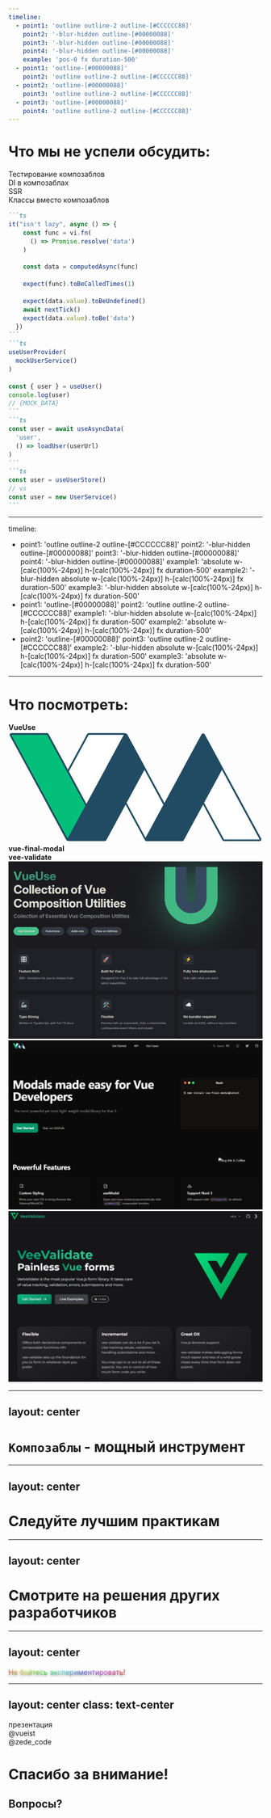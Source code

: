 ```yaml
---
timeline:
  - point1: 'outline outline-2 outline-[#CCCCCC88]'
    point2: '-blur-hidden outline-[#00000088]'
    point3: '-blur-hidden outline-[#00000088]'
    point4: '-blur-hidden outline-[#00000088]'
    example: 'pos-0 fx duration-500'
  - point1: 'outline-[#00000088]'
    point2: 'outline outline-2 outline-[#CCCCCC88]'
  - point2: 'outline-[#00000088]'
    point3: 'outline outline-2 outline-[#CCCCCC88]'
  - point3: 'outline-[#00000088]'
    point4: 'outline outline-2 outline-[#CCCCCC88]'
---
```


<h1 class="text-center">Что мы не успели обсудить:</h1>

<div class="items-grid">
  <div class="item fx duration-400" :class="t.point1">
    <div class="item-icon">
      <MdiTestTube/>
    </div>
    <div>
      Тестирование композаблов
    </div>
  </div>
  <div class="item fx duration-400" :class="t.point2">
    <div class="item-icon">
      <MingcuteInjectionLine/>
    </div>
    <div>
      DI в композаблах
    </div>
  </div>
  <div class="item fx duration-400" :class="t.point3">
    <div class="item-icon">
      <MdiServerNetworkOutline/>
    </div>
    <div>
      SSR
    </div>
  </div>
  <div class="item fx duration-400" :class="t.point4">
    <div class="item-icon">
      <CodiconSymbolClass/>
    </div>
    <div>
      Классы вместо композаблов
    </div>
  </div>
  <div class="item-example fx example row-span-4 no-bg" :class="t.example">

<div :class="t.example1">

````md magic-move {lines: false}
```ts
it("isn't lazy", async () => {
    const func = vi.fn(
      () => Promise.resolve('data')
    )

    const data = computedAsync(func)

    expect(func).toBeCalledTimes(1)

    expect(data.value).toBeUndefined()
    await nextTick()
    expect(data.value).toBe('data')
  })
```
```ts
useUserProvider(
  mockUserService()
)

const { user } = useUser()
console.log(user)
// {MOCK_DATA}
```
```ts
const user = await useAsyncData(
  'user',
  () => loadUser(userUrl)
)
```
```ts
const user = useUserStore()
// vs
const user = new UserService()
```
````

</div>

</div>
</div>

---
timeline:
  - point1: 'outline outline-2 outline-[#CCCCCC88]'
    point2: '-blur-hidden outline-[#00000088]'
    point3: '-blur-hidden outline-[#00000088]'
    point4: '-blur-hidden outline-[#00000088]'
    example1: 'absolute w-[calc(100%-24px)] h-[calc(100%-24px)] fx duration-500'
    example2: '-blur-hidden absolute w-[calc(100%-24px)] h-[calc(100%-24px)] fx duration-500'
    example3: '-blur-hidden absolute w-[calc(100%-24px)] h-[calc(100%-24px)] fx duration-500'
  - point1: 'outline-[#00000088]'
    point2: 'outline outline-2 outline-[#CCCCCC88]'
    example1: '-blur-hidden absolute w-[calc(100%-24px)] h-[calc(100%-24px)] fx duration-500'
    example2: 'absolute w-[calc(100%-24px)] h-[calc(100%-24px)] fx duration-500'
  - point2: 'outline-[#00000088]'
    point3: 'outline outline-2 outline-[#CCCCCC88]'
    example2: '-blur-hidden absolute w-[calc(100%-24px)] h-[calc(100%-24px)] fx duration-500'
    example3: 'absolute w-[calc(100%-24px)] h-[calc(100%-24px)] fx duration-500'
---

<h1 class="text-center">Что посмотреть:</h1>

<div class="items-grid">
  <div class="item fx duration-400" :class="t.point1">
    <div class="item-icon">
      <LogosVueuse/>
    </div>
    <div>
      <strong>VueUse</strong>
    </div>
  </div>
  <div class="item fx duration-400" :class="t.point2">
    <div class="item-icon">
      <svg xmlns="http://www.w3.org/2000/svg" fill="none" class="w-1rem h-1.3rem" viewBox="0 0 149 65">
  <path fill="#fff" stroke="#214B62" d="M47.0463 1.3904h20.9496c.3792 0 .6204.4056.4393.7388L35.278 63.1444c-.1893.3483-.6893.3483-.8786 0L23.9246 43.8689a.5.5 0 0 1 0-.4775L35.278 22.499 46.607 1.6517a.5.5 0 0 1 .4393-.2613Z"/>
  <path fill="#03BF7A" stroke="#214B62" d="M22.6311 1.3904H1.6815c-.3791 0-.6203.4056-.4393.7388l33.1572 61.0152c.1893.3483.6893.3483.8786 0l10.4748-19.2755a.5.5 0 0 0 0-.4775L34.3994 22.499 23.0704 1.6517a.4998.4998 0 0 0-.4393-.2613Z"/>
  <path fill="#fff" stroke="#214B62" d="M80.9173 63.6096h20.9497c.379 0 .62-.4056.439-.7388L69.149 1.8556c-.1893-.3483-.6893-.3483-.8786 0L57.7956 21.1311a.5.5 0 0 0 0 .4775L69.149 42.501l11.329 20.8473a.5.5 0 0 0 .4393.2613Z"/>
  <path fill="#214B62" stroke="#214B62" d="M56.5021 63.6096H35.5525c-.3792 0-.6204-.4056-.4393-.7388L68.2703 1.8556c.1893-.3483.6894-.3483.8787 0l10.4748 19.2755a.5.5 0 0 1 0 .4775L68.2703 42.501 56.9414 63.3483a.5.5 0 0 1-.4393.2613Z"/>
  <path fill="#fff" stroke="#214B62" d="M126.369 63.6096h20.949c.38 0 .621-.4056.44-.7388L114.601 1.8556c-.19-.3483-.69-.3483-.879 0l-10.475 19.2755a.4995.4995 0 0 0 0 .4775l11.354 20.8924 11.329 20.8473c.087.161.256.2613.439.2613Z"/>
  <path fill="#214B62" stroke="#214B62" d="M101.954 63.6096H81.0041c-.3792 0-.6204-.4056-.4393-.7388L113.722 1.8556c.189-.3483.689-.3483.879 0l10.474 19.2755a.4995.4995 0 0 1 0 .4775L113.722 42.501l-11.329 20.8473a.5004.5004 0 0 1-.439.2613Z"/>
</svg>
    </div>
    <div>
      <strong>vue-final-modal</strong>
    </div>
  </div>
  <div class="item fx duration-400" :class="t.point3">
    <div class="item-icon">
      <DeviconVeevalidate/>
    </div>
    <div>
      <strong>vee-validate</strong>
    </div>
  </div>
  <div class="item-example fx example row-span-4 no-bg" :class="t.example">

<div :class="t.example1">
  <img src="../img/vueuse.png" class="w-full h-full object-contain" />
</div>
<div :class="t.example2">
  <img src="../img/modal.png" class="w-full h-full object-contain" />
</div>
<div :class="t.example3">
  <img src="../img/vee.png" class="w-full h-full object-contain" />
</div>

</div>
</div>

---
layout: center
---

# `Композаблы` - мощный инструмент

---
layout: center
---

# Следуйте лучшим практикам

---
layout: center
---

# Смотрите на решения других разработчиков

---
layout: center
---

<span class="text-center w-full text-7xl rainbow-text">
  Не бойтесь экспериментировать!
</span>

<LogosVueuse class="$obj pos-712_51 size-150 swinging" />
<VscodeIconsFileTypeNuxt class="$obj pos-492_444 size-150 drift" />
<LogosPinia class="$obj pos-85_70 size-150 pinia" />

<style>
.rainbow-text{
	position: relative;
  
  text-shadow: 0 2px 4px rgba(0,0,0,0.5);
  padding: 2px 4px 6px;
  margin: -2px -4px -6px;
	background: linear-gradient(90deg in hsl, rgb(255, 75, 75), rgb(81, 255, 75), rgb(123, 130, 255), rgb(255, 75, 75));
  -webkit-background-clip: text;
  -webkit-text-fill-color: transparent;
  animation: move 1s linear infinite, pulse-alt 2s ease-in-out infinite;
}

.swinging {
  animation: swinging 2s linear infinite;
}

.pinia {
  animation: hue-rotate 1.7s linear infinite, shake 0.5s linear infinite;
}

.drift {
  animation: drift 1.7s linear infinite;
}

@keyframes move{
  0%{background-position: 0 0;}
  100%{background-position: 1000px 0;}
}

@keyframes shake {
  0%{transform: rotate(7deg) scale(1.05);}
  50%{transform: rotate(20deg) scale(1.1);}
  100%{transform: rotate(7deg) scale(1.05);}
}

@keyframes hue-rotate {
  0%{filter: hue-rotate(0deg); }
  100%{filter: hue-rotate(360deg);}
  200%{filter: hue-rotate(720deg);}
}

@keyframes swinging {
  0%{transform: rotate(0deg) scale(1);}
  50%{transform: rotate(180deg) scale(70%);}
  100%{transform: rotate(360deg) scale(1);}
}

@keyframes drift {
  0%{transform: skew(0deg) translate(-500px, -50%);}
  100%{transform: skew(40deg) translate(500px, -50%);}
}
</style>

---
layout: center
class: text-center
---

<script setup>
import current from '../img/current.svg?raw'
</script>

<div v-html="current" class="$obj c-white pos-866_124 size-200" />
<div class="text-2xl text-left $obj pos-869_243">
  презентация
</div>
<div class="text-2xl text-left $obj pos-113_500">
  <FileIconsTelegram /> @vueist <br/>
  <FileIconsTelegram /> @zede_code
</div>

# Спасибо за внимание!

## Вопросы? 